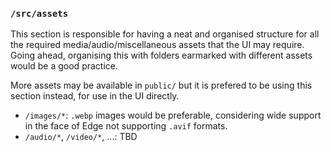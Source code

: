 ### `/src/assets`

This section is responsible for having a neat and organised structure for all the required media/audio/miscellaneous assets that the UI may require. Going ahead, organising this with folders earmarked with different assets would be a good practice.

More assets may be available in `public/` but it is prefered to be using this section instead, for use in the UI directly.

- `/images/*`: `.webp` images would be preferable, considering wide support in the face of Edge not supporting `.avif` formats.
- `/audio/*`, `/video/*`, ...: TBD